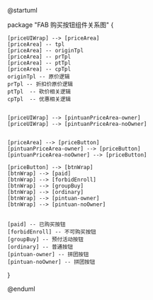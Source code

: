 @startuml


package "FAB 购买按钮组件关系图" {

    [priceUIWrap] --> [priceArea]
    [priceArea] -- tpl
    [priceArea] -- originTpl
    [priceArea] -- prTpl
    [priceArea] -- ptTpl
    [priceArea] -- cpTpl
    originTpl -- 原价逻辑
    prTpl -- 折扣价原价逻辑
    ptTpl  -- 砍价相关逻辑
    cpTpl  -- 优惠相关逻辑


    [priceUIWrap] --> [pintuanPriceArea-owner]
    [priceUIWrap] --> [pintuanPriceArea-noOwner]


    [priceArea] --> [priceButton]
    [pintuanPriceArea-owner] --> [priceButton]
    [pintuanPriceArea-noOwner] --> [priceButton]

    [priceButton] --> [btnWrap]
    [btnWrap] --> [paid]
    [btnWrap] --> [forbidEnroll]
    [btnWrap] --> [groupBuy]
    [btnWrap] --> [ordinary]
    [btnWrap] --> [pintuan-owner]
    [btnWrap] --> [pintuan-noOwner]


    [paid] -- 已购买按钮
    [forbidEnroll] -- 不可购买按钮
    [groupBuy] -- 预付活动按钮
    [ordinary] -- 普通按钮
    [pintuan-owner] -- 拼团按钮
    [pintuan-noOwner] -- 拼团按钮
}

@enduml